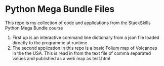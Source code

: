 # Python Mega Bundle Files

This repo is my collection of code and applications from the StackSkills Python Mega Bundle course

1.  First up is an interactive command line dictionary from a json file loaded directly to the programme at runtime
2.  The second application in this repo is a basic Folium map of Volcanoes in the the USA. This is read in from the text file of comma separated values and published as a web map as test.html
